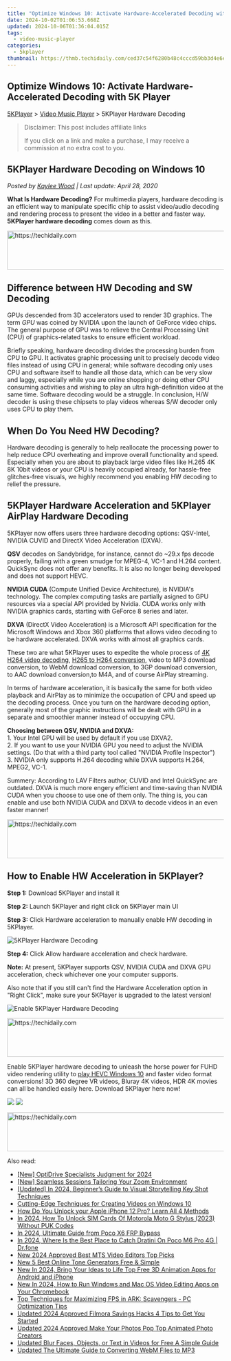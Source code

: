 ```yaml
---
title: "Optimize Windows 10: Activate Hardware-Accelerated Decoding with 5K Player"
date: 2024-10-02T01:06:53.668Z
updated: 2024-10-06T01:36:04.015Z
tags:
  - video-music-player
categories:
  - 5kplayer
thumbnail: https://thmb.techidaily.com/ced37c54f6280b48c4cccd59bb3d4e6e75cf48a369ed52226c792a6ec4885ea2.jpg
---
```


## Optimize Windows 10: Activate Hardware-Accelerated Decoding with 5K Player

[5KPlayer](https://tools.techidaily.com/5kplayer/products/) \> [Video Music Player](https://tools.techidaily.com/5kplayer/video-music-player/) \> 5KPlayer Hardware Decoding 

>  Disclaimer: This post includes affiliate links
>
>  If you click on a link and make a purchase, I may receive a commission at no extra cost to you.
>

## 5KPlayer Hardware Decoding on Windows 10

 _Posted by [Kaylee Wood](https://www.quora.com/profile/Amanda-Hu-21) | Last update: April 28, 2020_

**What Is Hardware Decoding?** For multimedia players, hardware decoding is an efficient way to manipulate specific chip to assist video/audio decoding and rendering process to present the video in a better and faster way. **5KPlayer hardware decoding** comes down as this.

<!-- affiliate ads begin -->
<a href="https://aligracehair.sjv.io/c/5597632/2087239/19272" target="_top" id="2087239">
  <img src="//a.impactradius-go.com/display-ad/19272-2087239" border="0" alt="https://techidaily.com" width="728" height="90"/>
</a>
<img height="0" width="0" src="https://aligracehair.sjv.io/i/5597632/2087239/19272" style="position:absolute;visibility:hidden;" border="0" />
<!-- affiliate ads end -->

## Difference between HW Decoding and SW Decoding

GPUs descended from 3D accelerators used to render 3D graphics. The term _GPU_ was coined by NVIDIA upon the launch of GeForce video chips. The general purpose of GPU was to relieve the Central Processing Unit (CPU) of graphics-related tasks to ensure efficient workload.

Briefly speaking, hardware decoding divides the processing burden from CPU to GPU. It activates graphic processing unit to precisely decode video files instead of using CPU in general; while software decoding only uses CPU and software itself to handle all those data, which can be very slow and laggy, especially while you are online shopping or doing other CPU consuming activities and wishing to play an ultra high-definition video at the same time. Software decoding would be a struggle. In conclusion, H/W decoder is using these chipsets to play videos whereas S/W decoder only uses CPU to play them. 

## When Do You Need HW Decoding?

 Hardware decoding is generally to help reallocate the processing power to help reduce CPU overheating and improve overall functionality and speed. Especially when you are about to playback large video files like H.265 4K 8K 10bit videos or your CPU is heavily occupied already, for hassle-free glitches-free visuals, we highly recommend you enabling HW decoding to relief the pressure. 

## 5KPlayer Hardware Acceleration and 5KPlayer AirPlay Hardware Decoding

 5KPlayer now offers users three hardware decoding options: QSV-Intel, NVIDIA CUVID and DirectX Video Acceleration (DXVA).

**QSV** decodes on Sandybridge, for instance, cannot do \~29.x fps decode properly, failing with a green smudge for MPEG-4, VC-1 and H.264 content. QuickSync does not offer any benefits. It is also no longer being developed and does not support HEVC.

**NVIDIA CUDA** (Compute Unified Device Architecture), is NVIDIA's technology. The complex computing tasks are partially asigned to GPU resources via a special API provided by Nvidia. CUDA works only with NVIDIA graphics cards, starting with GeForce 8 series and later.

**DXVA** (DirectX Video Acceleration) is a Microsoft API specification for the Microsoft Windows and Xbox 360 platforms that allows video decoding to be hardware accelerated. DXVA works with almost all graphics cards. 

These two are what 5KPlayer uses to expedite the whole process of [4K H264 video decoding](https://tools.techidaily.com/5kplayer/video-music-player/), [H265 to H264 conversion](https://tools.techidaily.com/5kplayer/youtube-download/), video to MP3 download conversion, to WebM download conversion, to 3GP download conversion, to AAC download conversion,to M4A, and of course AirPlay streaming. 

In terms of hardware acceleration, it is basically the same for both video playback and AirPlay as to minimize the occupation of CPU and speed up the decoding process. Once you turn on the hardware decoding option, generally most of the graphic instructions will be dealt with GPU in a separate and smoothier manner instead of occupying CPU.

**Choosing between QSV, NVIDIA and DXVA:**  
 1\. Your Intel GPU will be used by default if you use DXVA2\.   
 2\. If you want to use your NVIDIA GPU you need to adjust the NVIDIA settings. (Do that with a third party tool called "NVIDIA Profile Inspector")  
 3\. NVIDIA only supports H.264 decoding while DXVA supports H.264, MPEG2, VC-1.

Summery: According to LAV Filters author, CUVID and Intel QuickSync are outdated. DXVA is much more engery efficient and time-saving than NVIDIA CUDA when you choose to use one of them only. The thing is, you can enable and use both NVIDIA CUDA and DXVA to decode videos in an even faster manner!

<!-- affiliate ads begin -->
<a href="https://unicoeye.pxf.io/c/5597632/2134218/18498" target="_top" id="2134218">
  <img src="//a.impactradius-go.com/display-ad/18498-2134218" border="0" alt="https://techidaily.com" width="728" height="90"/>
</a>
<img height="0" width="0" src="https://unicoeye.pxf.io/i/5597632/2134218/18498" style="position:absolute;visibility:hidden;" border="0" />
<!-- affiliate ads end -->

## How to Enable HW Acceleration in 5KPlayer?

**Step 1:** Download 5KPlayer and install it

**Step 2:** Launch 5KPlayer and right click on 5KPlayer main UI

**Step 3:** Click Hardware acceleration to manually enable HW decoding in 5KPlayer.

![5KPlayer Hardware Decoding](https://www.5kplayer.com/video-music-player/img/5kplayer-hw-decoding-1.jpg)

**Step 4:** Click Allow hardware acceleration and check hardware.

**Note:** At present, 5KPlayer supports QSV, NVIDIA CUDA and DXVA GPU acceleration, check whichever one your computer supports. 

Also note that if you still can't find the Hardware Acceleration option in "Right Click", make sure your 5KPlayer is upgraded to the latest version!

![Enable 5KPlayer Hardware Decoding](https://www.5kplayer.com/video-music-player/img/5kplayer-hw-decoding.jpg) 

<!-- affiliate ads begin -->
<a href="https://appsumo.8odi.net/c/5597632/2044582/7443" target="_top" id="2044582">
  <img src="//a.impactradius-go.com/display-ad/7443-2044582" border="0" alt="https://techidaily.com" width="728" height="90"/>
</a>
<img height="0" width="0" src="https://appsumo.8odi.net/i/5597632/2044582/7443" style="position:absolute;visibility:hidden;" border="0" />
<!-- affiliate ads end -->

Enable 5KPlayer hardware decoding to unleash the horse power for FUHD video rendering utility to [play HEVC Windows 10](https://tools.techidaily.com/5kplayer/video-music-player/) and faster video format conversions! 3D 360 degree VR videos, Bluray 4K videos, HDR 4K movies can all be handled easily here. Download 5KPlayer here now!

[![](https://www.5kplayer.com/video-music-player/../button/freedownwhitewin.png)](https://tools.techidaily.com/5kplayer/products/) [![](https://www.5kplayer.com/video-music-player/../button/freedownbackmac.png)](https://tools.techidaily.com/5kplayer/products/)

<!-- affiliate ads begin -->
<a href="https://appsumo.8odi.net/c/5597632/2118315/7443" target="_top" id="2118315">
  <img src="//a.impactradius-go.com/display-ad/7443-2118315" border="0" alt="https://techidaily.com" width="728" height="90"/>
</a>
<img height="0" width="0" src="https://appsumo.8odi.net/i/5597632/2118315/7443" style="position:absolute;visibility:hidden;" border="0" />
<!-- affiliate ads end -->

<ins class="adsbygoogle"
     style="display:block"
     data-ad-format="autorelaxed"
     data-ad-client="ca-pub-7571918770474297"
     data-ad-slot="1223367746"></ins>

<ins class="adsbygoogle"
     style="display:block"
     data-ad-client="ca-pub-7571918770474297"
     data-ad-slot="8358498916"
     data-ad-format="auto"
     data-full-width-responsive="true"></ins>

<span class="atpl-alsoreadstyle">Also read:</span>
<div><ul>
<li><a href="https://video-capture.techidaily.com/new-optidrive-specialists-judgment-for-2024/"><u>[New] OptiDrive Specialists Judgment for 2024</u></a></li>
<li><a href="https://extra-approaches.techidaily.com/new-seamless-sessions-tailoring-your-zoom-environment/"><u>[New] Seamless Sessions Tailoring Your Zoom Environment</u></a></li>
<li><a href="https://fox-cloud.techidaily.com/updated-in-2024-beginners-guide-to-visual-storytelling-key-shot-techniques/"><u>[Updated] In 2024, Beginner’s Guide to Visual Storytelling Key Shot Techniques</u></a></li>
<li><a href="https://extra-hints.techidaily.com/cutting-edge-techniques-for-creating-videos-on-windows-10/"><u>Cutting-Edge Techniques for Creating Videos on Windows 10</u></a></li>
<li><a href="https://ios-unlock.techidaily.com/how-do-you-unlock-your-apple-iphone-12-pro-learn-all-4-methods-by-drfone-ios/"><u>How Do You Unlock your Apple iPhone 12 Pro? Learn All 4 Methods</u></a></li>
<li><a href="https://sim-unlock.techidaily.com/in-2024-how-to-unlock-sim-cards-of-motorola-moto-g-stylus-2023-without-puk-codes-by-drfone-android/"><u>In 2024, How To Unlock SIM Cards Of Motorola Moto G Stylus (2023) Without PUK Codes</u></a></li>
<li><a href="https://android-frp.techidaily.com/in-2024-ultimate-guide-from-poco-x6-frp-bypass-by-drfone-android/"><u>In 2024, Ultimate Guide from Poco X6 FRP Bypass</u></a></li>
<li><a href="https://pokemon-go-android.techidaily.com/in-2024-where-is-the-best-place-to-catch-dratini-on-poco-m6-pro-4g-drfone-by-drfone-virtual-android/"><u>In 2024, Where Is the Best Place to Catch Dratini On Poco M6 Pro 4G | Dr.fone</u></a></li>
<li><a href="https://video-ai-editor.techidaily.com/new-2024-approved-best-mts-video-editors-top-picks/"><u>New 2024 Approved Best MTS Video Editors Top Picks</u></a></li>
<li><a href="https://video-ai-editor.techidaily.com/new-5-best-online-tone-generators-free-and-simple/"><u>New 5 Best Online Tone Generators Free & Simple</u></a></li>
<li><a href="https://video-ai-editor.techidaily.com/new-in-2024-bring-your-ideas-to-life-top-free-3d-animation-apps-for-android-and-iphone/"><u>New In 2024, Bring Your Ideas to Life Top Free 3D Animation Apps for Android and iPhone</u></a></li>
<li><a href="https://video-ai-editor.techidaily.com/new-in-2024-how-to-run-windows-and-mac-os-video-editing-apps-on-your-chromebook/"><u>New In 2024, How to Run Windows and Mac OS Video Editing Apps on Your Chromebook</u></a></li>
<li><a href="https://win-solutions.techidaily.com/top-techniques-for-maximizing-fps-in-ark-scavengers-pc-optimization-tips/"><u>Top Techniques for Maximizing FPS in ARK: Scavengers - PC Optimization Tips</u></a></li>
<li><a href="https://video-ai-editor.techidaily.com/updated-2024-approved-filmora-savings-hacks-4-tips-to-get-you-started/"><u>Updated 2024 Approved Filmora Savings Hacks 4 Tips to Get You Started</u></a></li>
<li><a href="https://video-ai-editor.techidaily.com/updated-2024-approved-make-your-photos-pop-top-animated-photo-creators/"><u>Updated 2024 Approved Make Your Photos Pop Top Animated Photo Creators</u></a></li>
<li><a href="https://video-ai-editor.techidaily.com/updated-blur-faces-objects-or-text-in-videos-for-free-a-simple-guide/"><u>Updated Blur Faces, Objects, or Text in Videos for Free A Simple Guide</u></a></li>
<li><a href="https://video-ai-editor.techidaily.com/updated-the-ultimate-guide-to-converting-webm-files-to-mp3/"><u>Updated The Ultimate Guide to Converting WebM Files to MP3</u></a></li>
</ul></div>


